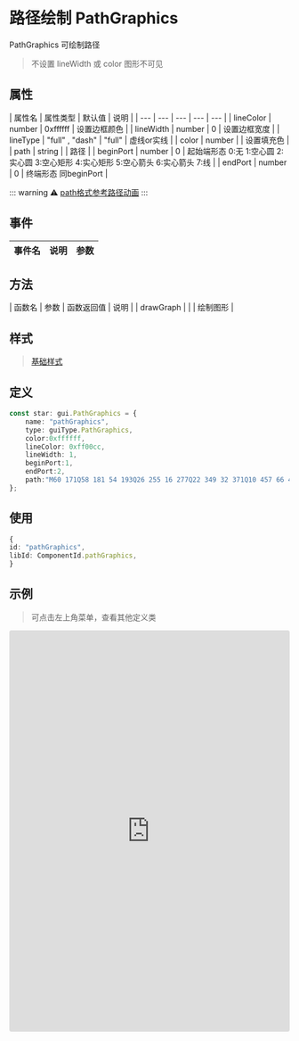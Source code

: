 # 路径绘制 PathGraphics

PathGraphics 可绘制路径

> 不设置 lineWidth 或 color 图形不可见

## 属性

| 属性名 | 属性类型 | 默认值 | 说明 |
| --- | --- | --- | --- | --- |
| lineColor | number | 0xffffff | 设置边框颜色 |
| lineWidth | number | 0 | 设置边框宽度 |
| lineType | "full" , "dash" | "full" | 虚线or实线 |
| color | number | | 设置填充色 |
| path | string |  | 路径 |
| beginPort | number | 0 | 起始端形态 0:无 1:空心圆 2:实心圆 3:空心矩形 4:实心矩形 5:空心箭头 6:实心箭头 7:线 |
| endPort | number | 0 | 终端形态 同beginPort | 

::: warning ⚠️
[path格式参考路径动画](https://vipkid-edu.github.io/vf-docs/handbook/animation.html#%E8%B7%AF%E5%BE%84%E5%8A%A8%E7%94%BB)
:::

## 事件

| 事件名  | 说明 | 参数 |
| --- | --- | --- |

## 方法
| 函数名 | 参数 | 函数返回值 | 说明 |
| drawGraph |  |  | 绘制图形 |

## 样式

> [基础样式](/handbook/style.html#样式)

## 定义
``` typescript
const star: gui.PathGraphics = {
    name: "pathGraphics",
    type: guiType.PathGraphics,
    color:0xffffff,
    lineColor: 0xff00cc,
    lineWidth: 1,
    beginPort:1,
    endPort:2,
    path:"M60 171Q58 181 54 193Q26 255 16 277Q22 349 32 371Q10 457 66 477Q256 495 264 485Q214 371 178 315Q106 203 104 189Q118 117 122 107Q144 99 152 97Q264 151 300 189Q310 283 288 305Q220 321 198 309Q162 255 172 227Q284 193 358 199Q608 261 644 277Q662 379 642 411Q450 419 390 407Q336 353 328 301Q390 165 438 139Q602 123 656 141Q820 379 814 425Q670 489 604 491Q430 441 392 415Q366 317 380 271Q516 189 580 177Q712 221 740 257Q788 495 760 583Q634 677 584 679Q426 647 368 629Q100 485 80 457Q48 407 46 391Q94 311 136 291Q490 307 552 333Q626 433 614 531Q492 603 436 607Q216 519 148 475Q122 389 142 359Q322 287 368 279Q428 281 430 283Q446 299 450 301";
};
```

## 使用
``` typescript
{
id: "pathGraphics",
libId: ComponentId.pathGraphics,
}
```

## 示例

> 可点击左上角菜单，查看其他定义类

<iframe src="https://codesandbox.io/embed/pathgraphicsexample-bxjzx?fontsize=14&hidenavigation=1&module=%2Fsrc%2Fcomponents.ts&theme=dark"
     style="width:100%; height:720px; border:0; border-radius: 4px; overflow:hidden;"
     title="pathGraphicsExample"
     allow="accelerometer; ambient-light-sensor; camera; encrypted-media; geolocation; gyroscope; hid; microphone; midi; payment; usb; vr; xr-spatial-tracking"
     sandbox="allow-forms allow-modals allow-popups allow-presentation allow-same-origin allow-scripts"
   ></iframe>